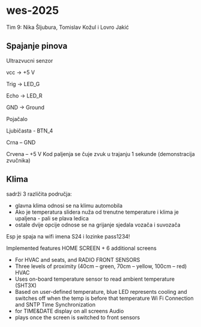 # wes-2025

Tim 9: Nika Šljubura, Tomislav Kožul i Lovro Jakić


## Spajanje pinova 

Ultrazvucni senzor  

vcc -> +5 V 

Trig -> LED_G 

Echo -> LED_R 

GND -> Ground 

Pojačalo 

Ljubičasta - BTN_4 

Crna – GND 

Crvena – +5 V 
Kod paljenja se čuje zvuk u trajanju 1 sekunde (demonstracija zvučnika)


## Klima 
sadrži 3 različita područja:
- glavna klima odnosi se na klimu automobila
- Ako je temperatura slidera nuža od trenutne temperature i klima je upaljena - pali se plava ledica
- ostale dvije opcije odnose se na grijanje sjedala vozača i suvozača

Esp je spaja na wifi imena S24 i lozinke pass1234!

Implemented features
HOME SCREEN + 6 additional screens
-    For HVAC and seats, and RADIO
FRONT SENSORS
-    Three levels of proximity (40cm – green, 70cm – yellow, 100cm – red)
HVAC
-    Uses on-board temperature sensor to read ambient temperature (SHT3X)
-    Based on user-defined temperature, blue LED represents cooling and switches off when the temp is before that temperature
Wi Fi Connection and SNTP Time Synchronization  
-    for TIME&DATE display on all screens
Audio
-    plays once the screen is switched to front sensors
